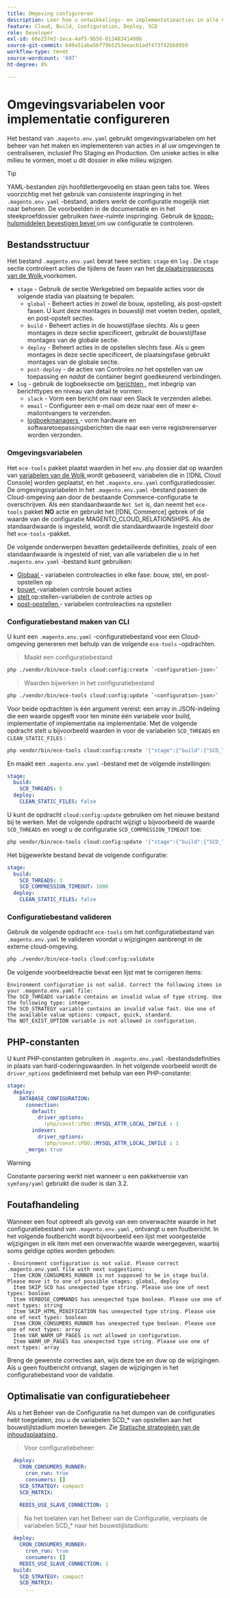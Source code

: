 ```yaml
---
title: Omgeving configureren
description: Leer hoe u ontwikkelings- en implementatieacties in alle Commerce kunt configureren in omgevingen met cloudinfrastructuren, waaronder Pro Staging en Production, met behulp van omgevingsvariabelen.
feature: Cloud, Build, Configuration, Deploy, SCD
role: Developer
exl-id: 66e257e2-1eca-4af5-9b56-01348341400b
source-git-commit: b49a51aba56f79b5253eeacb1adf473f42bb8959
workflow-type: tm+mt
source-wordcount: '697'
ht-degree: 0%

---
```


# Omgevingsvariabelen voor implementatie configureren

Het bestand van `.magento.env.yaml` gebruikt omgevingsvariabelen om het beheer van het maken en implementeren van acties in al uw omgevingen te centraliseren, inclusief Pro Staging en Production. Om unieke acties in elke milieu te vormen, moet u dit dossier in elke milieu wijzigen.

>[!TIP]
>
>YAML-bestanden zijn hoofdlettergevoelig en staan geen tabs toe. Wees voorzichtig met het gebruik van consistente inspringing in het `.magento.env.yaml` -bestand, anders werkt de configuratie mogelijk niet naar behoren. De voorbeelden in de documentatie en in het steekproefdossier gebruiken _twee-ruimte_ inspringing. Gebruik de [ knoop-hulpmiddelen bevestigen bevel ](#validate-configuration-file) om uw configuratie te controleren.

## Bestandsstructuur

Het bestand `.magento.env.yaml` bevat twee secties: `stage` en `log` . De `stage` sectie controleert acties die tijdens de fasen van het [ de plaatsingsproces van de Wolk ](../deploy/process.md) voorkomen.

- `stage` - Gebruik de sectie Werkgebied om bepaalde acties voor de volgende stadia van plaatsing te bepalen:
   - `global` - Beheert acties in zowel de bouw, opstelling, als post-opstelt fasen. U kunt deze montages in bouwstijl met voeten treden, opstelt, en post-opstelt secties.
   - `build` - Beheert acties in de bouwstijlfase slechts. Als u geen montages in deze sectie specificeert, gebruikt de bouwstijlfase montages van de globale sectie.
   - `deploy` - Beheert acties in de opstellen slechts fase. Als u geen montages in deze sectie specificeert, de plaatsingsfase gebruikt montages van de globale sectie.
   - `post-deploy` - de acties van Controles _na_ het opstellen van uw toepassing en _nadat_ de container begint goedkeurend verbindingen.
- `log` - gebruik de logboeksectie om [ berichten ](set-up-notifications.md), met inbegrip van berichttypes en niveau van detail te vormen.
   - `slack` - Vorm een bericht om naar een Slack te verzenden allebei.
   - `email` - Configureer een e-mail om deze naar een of meer e-mailontvangers te verzenden.
   - [ logboekmanagers ](log-handlers.md) - vorm hardware en softwaretoepassingsberichten die naar een verre registrerenserver worden verzonden.

### Omgevingsvariabelen

Het `ece-tools` pakket plaatst waarden in het `env.php` dossier dat op waarden van [ variabelen van de Wolk ](variables-cloud.md) wordt gebaseerd, variabelen die in [!DNL Cloud Console] worden geplaatst, en het `.magento.env.yaml` configuratiedossier. De omgevingsvariabelen in het `.magento.env.yaml` -bestand passen de Cloud-omgeving aan door de bestaande Commerce-configuratie te overschrijven. Als een standaardwaarde `Not Set` is, dan neemt het `ece-tools` pakket **NO** actie en gebruikt het [!DNL Commerce] gebrek of de waarde van de configuratie MAGENTO_CLOUD_RELATIONSHIPS. Als de standaardwaarde is ingesteld, wordt die standaardwaarde ingesteld door het `ece-tools` -pakket.

De volgende onderwerpen bevatten gedetailleerde definities, zoals of een standaardwaarde is ingesteld of niet, van alle variabelen die u in het `.magento.env.yaml` -bestand kunt gebruiken:

- [ Globaal ](variables-global.md) - variabelen controleacties in elke fase: bouw, stel, en post-opstellen op
- [ bouwt ](variables-build.md)-variabelen controle bouwt acties
- [ stelt ](variables-deploy.md) op:stellen-variabelen de controle acties op
- [ post-opstellen ](variables-post-deploy.md) - variabelen controleacties na opstellen

### Configuratiebestand maken van CLI

U kunt een `.magento.env.yaml` -configuratiebestand voor een Cloud-omgeving genereren met behulp van de volgende `ece-tools` -opdrachten.

>Maakt een configuratiebestand

```bash
php ./vendor/bin/ece-tools cloud:config:create `<configuration-json>`
```

>Waarden bijwerken in het configuratiebestand

```bash
php ./vendor/bin/ece-tools cloud:config:update `<configuration-json>`
```

Voor beide opdrachten is één argument vereist: een array in JSON-indeling die een waarde opgeeft voor ten minste één variabele voor build, implementatie of implementatie na implementatie. Met de volgende opdracht stelt u bijvoorbeeld waarden in voor de variabelen `SCD_THREADS` en `CLEAN_STATIC_FILES` :

```bash
php vendor/bin/ece-tools cloud:config:create '{"stage":{"build":{"SCD_THREADS":5}, "deploy":{"CLEAN_STATIC_FILES":false}}}'
```

En maakt een `.magento.env.yaml` -bestand met de volgende instellingen:

```yaml
stage:
  build:
    SCD_THREADS: 5
  deploy:
    CLEAN_STATIC_FILES: false
```

U kunt de opdracht `cloud:config:update` gebruiken om het nieuwe bestand bij te werken. Met de volgende opdracht wijzigt u bijvoorbeeld de waarde `SCD_THREADS` en voegt u de configuratie `SCD_COMPRESSION_TIMEOUT` toe:

```bash
php vendor/bin/ece-tools cloud:config:update '{"stage":{"build":{"SCD_THREADS":3, "SCD_COMPRESSION_TIMEOUT":1000}}}'
```

Het bijgewerkte bestand bevat de volgende configuratie:

```yaml
stage:
  build:
    SCD_THREADS: 3
    SCD_COMPRESSION_TIMEOUT: 1000
  deploy:
    CLEAN_STATIC_FILES: false
```

### Configuratiebestand valideren

Gebruik de volgende opdracht `ece-tools` om het configuratiebestand van `.magento.env.yaml` te valideren voordat u wijzigingen aanbrengt in de externe cloud-omgeving.

```bash
php ./vendor/bin/ece-tools cloud:config:validate
```

De volgende voorbeeldreactie bevat een lijst met te corrigeren items:

```
Environment configuration is not valid. Correct the following items in your .magento.env.yaml file:
The SCD_THREADS variable contains an invalid value of type string. Use the following type: integer.
The SCD_STRATEGY variable contains an invalid value fast. Use one of the available value options: compact, quick, standard.
The NOT_EXIST_OPTION variable is not allowed in configuration.
```

## PHP-constanten

U kunt PHP-constanten gebruiken in `.magento.env.yaml` -bestandsdefinities in plaats van hard-coderingswaarden. In het volgende voorbeeld wordt de `driver_options` gedefinieerd met behulp van een PHP-constante:

```yaml
stage:
  deploy:
    DATABASE_CONFIGURATION:
      connection:
        default:
          driver_options:
            !php/const:\PDO::MYSQL_ATTR_LOCAL_INFILE : 1
        indexer:
          driver_options:
            !php/const:\PDO::MYSQL_ATTR_LOCAL_INFILE : 1
      _merge: true
```

>[!WARNING]
>
>Constante parsering werkt niet wanneer u een pakketversie van `symfony/yaml` gebruikt die ouder is dan 3.2.

## Foutafhandeling

Wanneer een fout optreedt als gevolg van een onverwachte waarde in het configuratiebestand van `.magento.env.yaml` , ontvangt u een foutbericht. In het volgende foutbericht wordt bijvoorbeeld een lijst met voorgestelde wijzigingen in elk item met een onverwachte waarde weergegeven, waarbij soms geldige opties worden geboden:

```
- Environment configuration is not valid. Please correct .magento.env.yaml file with next suggestions:
  Item CRON_CONSUMERS_RUNNER is not supposed to be in stage build. Please move it to one of possible stages: global, deploy
  Item SKIP_SCD has unexpected type string. Please use one of next types: boolean
  Item VERBOSE_COMMANDS has unexpected type boolean. Please use one of next types: string
  Item SKIP_HTML_MINIFICATION has unexpected type string. Please use one of next types: boolean
  Item CRON_CONSUMERS_RUNNER has unexpected type boolean. Please use one of next types: array
  Item VAR_WARM_UP_PAGES is not allowed in configuration.
  Item WARM_UP_PAGES has unexpected type string. Please use one of next types: array
```

Breng de gewenste correcties aan, wijs deze toe en duw op de wijzigingen. Als u geen foutbericht ontvangt, slagen de wijzigingen in het configuratiebestand voor de validatie.

## Optimalisatie van configuratiebeheer

Als u het Beheer van de Configuratie na het dumpen van de configuraties hebt toegelaten, zou u de variabelen SCD_* van opstellen aan het bouwstijlstadium moeten bewegen. Zie [ Statische strategieën van de inhoudsplaatsing ](../deploy/static-content.md).

>Voor configuratiebeheer:

```yaml
  deploy:
    CRON_CONSUMERS_RUNNER:
      cron_run: true
      consumers: []
    SCD_STRATEGY: compact
    SCD_MATRIX:
      ...
    REDIS_USE_SLAVE_CONNECTION: 1
```

>Na het toelaten van het Beheer van de Configuratie, verplaats de variabelen SCD_* naar het bouwstijlstadium:

```yaml
  deploy:
    CRON_CONSUMERS_RUNNER:
      cron_run: true
      consumers: []
    REDIS_USE_SLAVE_CONNECTION: 1
  build:
    SCD_STRATEGY: compact
    SCD_MATRIX:
      ...
```

